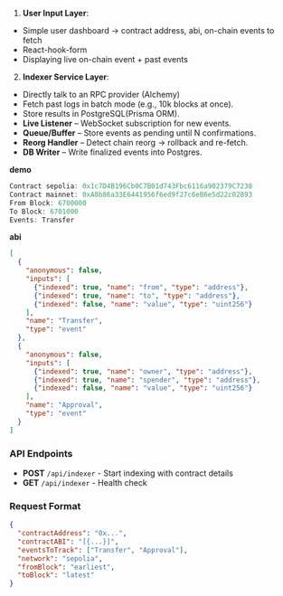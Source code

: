 1. **User Input Layer**:

- Simple user dashboard -> contract address, abi, on-chain events to fetch
- React-hook-form
- Displaying live on-chain event + past events


2. **Indexer Service Layer**:

- Directly talk to an RPC provider (Alchemy)
- Fetch past logs in batch mode (e.g., 10k blocks at once).
- Store results in PostgreSQL(Prisma ORM).
- **Live Listener** – WebSocket subscription for new events.
- **Queue/Buffer** – Store events as pending until N confirmations.
- **Reorg Handler** – Detect chain reorg → rollback and re-fetch.
- **DB Writer** – Write finalized events into Postgres.

**demo**
```js
Contract sepolia: 0x1c7D4B196Cb0C7B01d743Fbc6116a902379C7238
Contract mainnet: 0xA0b86a33E6441956f6ed9f27c6eB6e5d22c02893
From Block: 6700000  
To Block: 6701000
Events: Transfer
```

**abi**
```json
[
  {
    "anonymous": false,
    "inputs": [
      {"indexed": true, "name": "from", "type": "address"},
      {"indexed": true, "name": "to", "type": "address"},
      {"indexed": false, "name": "value", "type": "uint256"}
    ],
    "name": "Transfer",
    "type": "event"
  },
  {
    "anonymous": false,
    "inputs": [
      {"indexed": true, "name": "owner", "type": "address"},
      {"indexed": true, "name": "spender", "type": "address"},
      {"indexed": false, "name": "value", "type": "uint256"}
    ],
    "name": "Approval",
    "type": "event"
  }
]
```


### API Endpoints

- **POST** `/api/indexer` - Start indexing with contract details
- **GET** `/api/indexer` - Health check

### Request Format

```json
{
  "contractAddress": "0x...",
  "contractABI": "[{...}]",
  "eventsToTrack": ["Transfer", "Approval"],
  "network": "sepolia",
  "fromBlock": "earliest",
  "toBlock": "latest"
}